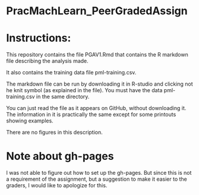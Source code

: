 # PracMachLearn_PeerGradedAssign

# Instructions:

This repository contains the file PGAV1.Rmd that contains the R markdown file describing the analysis made. 

It also contains the training data file pml-training.csv.

The markdown file can be run by downloading it in R-studio and clicking not he knit symbol (as explained in the file). You must have the data pml-training.csv in the same directory.

You can just read the file as it appears on GitHub, without downloading it. The information in it is practically the same except for some printouts showing examples.

There are no figures in this description.

# Note about gh-pages
I was not able to figure out how to set up the gh-pages. But since this is not a requirement of the assignment, but a suggestion to make it easier to the graders, I would like to apologize for this.

